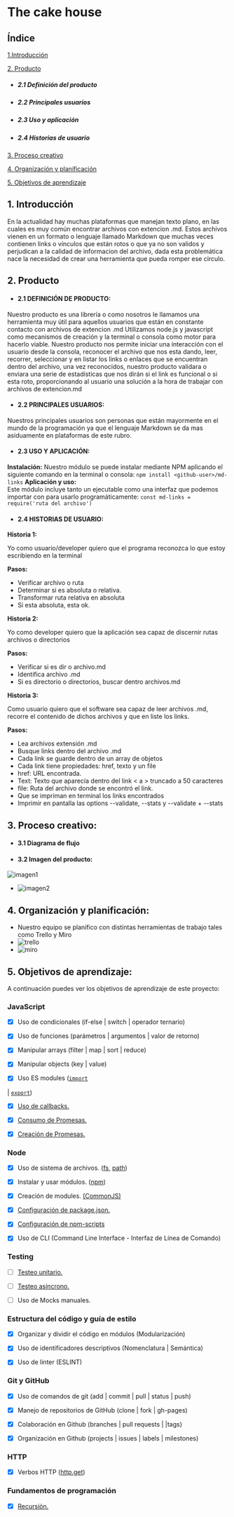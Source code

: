 # The cake house

  

## Índice

  
 [1.Introducción](#1-introduccion)

[2. Producto](#2-producto)
*  ##### 2.1 Definición del producto
* ##### 2.2 Principales usuarios
* ##### 2.3 Uso y aplicación
* ##### 2.4 Historias de usuario

 [3. Proceso creativo](#3-imagen-final-del-producto)

 [4. Organización y planificación](#6-organizacion-y-planificacion)

  [5. Objetivos de aprendizaje](#5-obejtivos-de-aprendizaje)

## 1. Introducción

En la actualidad hay muchas plataformas que manejan texto plano, en las cuales es muy común encontrar archivos con extencion .md. 
Estos archivos vienen en un formato o lenguaje llamado Markdown que muchas veces contienen links o vínculos que están rotos o que ya no son validos y perjudican a la calidad de informacion del archivo, dada esta problemática nace la necesidad de crear una herramienta que pueda romper ese circulo.

  

## 2. Producto

*  #### 2.1 DEFINICIÓN DE PRODUCTO:
Nuestro producto es una librería o como nosotros le llamamos una herramienta muy útil para aquellos usuarios que están en constante contacto con archivos de extencion .md
Utilizamos node.js y javascript como mecanismos de creación y la terminal o consola como motor para hacerlo viable.
Nuestro producto nos permite iniciar una interacción con el usuario desde la consola, reconocer el archivo que nos esta dando, leer, recorrer, seleccionar y en listar los links o enlaces que se encuentran dentro del archivo, una vez reconocidos, nuestro producto validara o enviara una serie de estadísticas que nos dirán si el link es funcional o si esta roto, proporcionando al usuario una solución a la hora de trabajar con archivos de extencion.md

*  #### 2.2  PRINCIPALES USUARIOS:

Nuestros principales usuarios son personas que están mayormente en el mundo de la programación ya que el lenguaje Markdown se da mas asiduamente en plataformas de este rubro.

*  #### 2.3  USO Y APLICACIÓN:

**Instalación:**
Nuestro módulo se puede instalar mediante NPM aplicando el siguiente comando en la terminal o consola:
                    `npm install <github-user>/md-links`
**Aplicación y uso:**                    
Este módulo incluye tanto un ejecutable como una interfaz que podemos importar con  para usarlo programáticamente:
                `const md-links = require('ruta del archivo')` 
     
 *  #### 2.4  HISTORIAS DE USUARIO:   
 
 **Historia 1:**
 
Yo como usuario/developer quiero que el programa reconozca lo que estoy escribiendo en la terminal

**Pasos:**
- Verificar archivo o ruta
- Determinar si es absoluta o relativa.
- Transformar ruta relativa en absoluta
- Si esta absoluta, esta ok.   

 **Historia 2:**
 
Yo como developer quiero que la aplicación sea capaz de discernir rutas archivos o directorios

**Pasos:**
- Verificar si es dir o archivo.md
- Identifica archivo .md
- Si es directorio o directorios, buscar dentro archivos.md

 **Historia 3:**
 
Como usuario quiero que el software sea capaz de leer archivos .md, recorre el contenido de dichos archivos y que en liste los links.

**Pasos:**

- Lea archivos extensión .md
- Busque links dentro del archivo .md
- Cada link se guarde dentro de un array de objetos
- Cada link tiene propiedades: href, texto <a> y un file
- href: URL encontrada.
- Text: Texto que aparecía dentro del link  < a > truncado a 50 caracteres 
- file: Ruta del archivo donde se encontró el link.
- Que se impriman en terminal los links encontrados
- Imprimir en pantalla las options --validate, --stats y --validate + --stats

## 3. Proceso creativo:

*  #### 3.1 Diagrama de flujo

*  #### 3.2 Imagen del producto:
![imagen1](http://imgfz.com/i/KPaofcb.jpeg)
* ![imagen2](http://imgfz.com/i/QtGOskn.jpeg)


## 4. Organización y planificación:

- Nuestro equipo se planifico con distintas herramientas de trabajo tales como Trello y Miro
- ![trello](http://imgfz.com/i/uJnvmP6.png)
- ![miro](http://imgfz.com/i/7OrsdFk.jpeg)


  

## 5. Objetivos de aprendizaje:

A continuación puedes ver los objetivos de aprendizaje de este proyecto:

  

###  JavaScript

  

* [x] Uso de condicionales (if-else | switch | operador ternario)

* [x] Uso de funciones (parámetros | argumentos | valor de retorno)

* [x] Manipular arrays (filter | map | sort | reduce)

* [x] Manipular objects (key | value)

* [x] Uso ES modules ([`import`](https://developer.mozilla.org/en-US/docs/Web/JavaScript/Reference/Statements/import)

| [`export`](https://developer.mozilla.org/en-US/docs/Web/JavaScript/Reference/Statements/export))

* [x] [Uso de callbacks.](https://developer.mozilla.org/es/docs/Glossary/Callback_function)

* [x] [Consumo de Promesas.](https://scotch.io/tutorials/javascript-promises-for-dummies#toc-consuming-promises)

* [x] [Creación de Promesas.](https://www.freecodecamp.org/news/how-to-write-a-javascript-promise-4ed8d44292b8/)

  

###  Node

  

* [x] Uso de sistema de archivos. ([fs](https://nodejs.org/api/fs.html), [path](https://nodejs.org/api/path.html))

* [x] Instalar y usar módulos. ([npm](https://www.npmjs.com/))

* [x] Creación de modules. [(CommonJS)](https://nodejs.org/docs/latest-v0.10.x/api/modules.html)

* [x] [Configuración de package.json.](https://docs.npmjs.com/files/package.json)

* [x] [Configuración de npm-scripts](https://docs.npmjs.com/misc/scripts)

* [x] Uso de CLI (Command Line Interface - Interfaz de Línea de Comando)

  

###  Testing

  

* [ ] [Testeo unitario.](https://jestjs.io/docs/es-ES/getting-started)

* [ ] [Testeo asíncrono.](https://jestjs.io/docs/es-ES/asynchronous)

* [ ] Uso de Mocks manuales.

  

###  Estructura del código y guía de estilo

  

* [x] Organizar y dividir el código en módulos (Modularización)

* [x] Uso de identificadores descriptivos (Nomenclatura | Semántica)

* [x] Uso de linter (ESLINT)

  

###  Git y GitHub

  

* [x] Uso de comandos de git (add | commit | pull | status | push)

* [x] Manejo de repositorios de GitHub (clone | fork | gh-pages)

* [x] Colaboración en Github (branches | pull requests | |tags)

* [x] Organización en Github (projects | issues | labels | milestones)

  

###  HTTP

  

* [x] Verbos HTTP ([http.get](https://nodejs.org/api/http.html#http_http_get_options_callback))

  

###  Fundamentos de programación

  

* [x] [Recursión.](https://www.youtube.com/watch?v=lPPgY3HLlhQ)